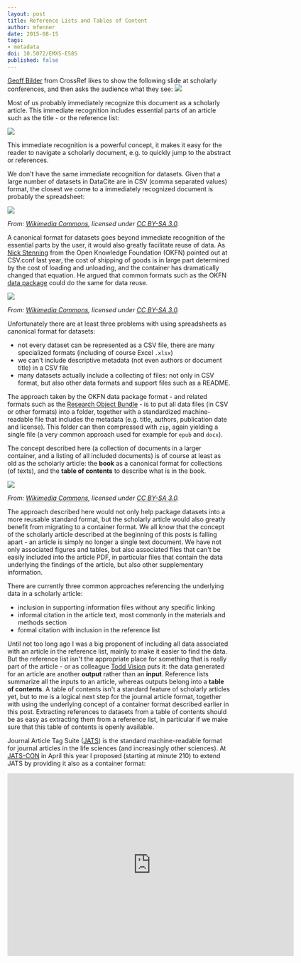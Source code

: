 ```yaml
---
layout: post
title: Reference Lists and Tables of Content
author: mfenner
date: 2015-08-15
tags:
- metadata
doi: 10.5072/EMXS-ES8S
published: false
---
```

[Geoff Bilder](https://twitter.com/gbilder) from CrossRef likes to show the following slide at scholarly conferences, and then asks the audience what they see:
![](/images/2015/08/article-1.png)

Most of us probably immediately recognize this document as a scholarly article. This immediate recognition includes essential parts of an article such as the title - or the reference list:

![](/images/2015/08/article2-1.png)

This immediate recognition is a powerful concept, it makes it easy for the reader to navigate a scholarly document, e.g. to quickly jump to the abstract or references.

We don't have the same immediate recognition for datasets. Given that a large number of datasets in DataCite are in CSV (comma separated values) format, the closest we come to a immediately recognized document is probably the spreadsheet:

![](https://upload.wikimedia.org/wikipedia/commons/2/23/Spreadsheet_animation.gif)

*From: [Wikimedia Commons](https://commons.wikimedia.org/wiki/File:Spreadsheet_animation.gif), licensed under [CC BY-SA 3.0](http://creativecommons.org/licenses/by-sa/3.0).*

A canonical format for datasets goes beyond immediate recognition of the essential parts by the user, it would also greatly facilitate reuse of data. As [Nick Stenning](https://twitter.com/nickstenning) from the Open Knowledge Foundation (OKFN) pointed out at CSV.conf last year, the cost of shipping of goods is in large part determined by the cost of loading and unloading, and the container has dramatically changed that equation. He argued that common formats such as the OKFN [data package](http://dataprotocols.org/data-packages/) could do the same for data reuse.

![](/images/2015/08/break-bulk-sacks.png)

*From: [Wikimedia Commons](https://commons.wikimedia.org/wiki/File:Hafenarbeiter_bei_der_Verladung_von_Sackgut_-_MS_Rothenstein_NDL,_Port_Sudan_1960.png), licensed under [CC BY-SA 3.0](http://creativecommons.org/licenses/by-sa/3.0).*

Unfortunately there are at least three problems with using spreadsheets as canonical format for datasets:

* not every dataset can be represented as a CSV file, there are many specialized formats (including of course Excel `.xlsx`)
* we can't include descriptive metadata (not even authors or document title) in a CSV file
* many datasets actually include a collecting of files: not only in CSV format, but also other data formats and support files such as a README.

The approach taken by the OKFN data package format - and related formats such as the [Research Object Bundle](https://researchobject.github.io/specifications/bundle/) - is to put all data files (in CSV or other formats) into a folder, together with a standardized machine-readable file that includes the metadata (e.g. title, authors, publication date and license). This folder can then compressed with `zip`, again yielding a single file (a very common approach used for example for `epub` and `docx`).

The concept described here (a collection of documents in a larger container, and a listing of all included documents) is of course at least as old as the scholarly article: the **book** as a canonical format for collections (of texts), and the **table of contents** to describe what is in the book.

![](https://upload.wikimedia.org/wikipedia/commons/b/b7/Table_of_Contents_PANARCHIE_published_in_1860.JPG)

*From: [Wikimedia Commons](https://commons.wikimedia.org/wiki/File:Table_of_Contents_PANARCHIE_published_in_1860.JPG), licensed under [CC BY-SA 3.0](http://creativecommons.org/licenses/by-sa/3.0).*

The approach described here would not only help package datasets into a more reusable standard format, but the scholarly article would also greatly benefit from migrating to a container format. We all know that the concept of the scholarly article described at the beginning of this posts is falling apart - an article is simply no longer a single text document. We have not only associated figures and tables, but also associated files that can't be easily included into the article PDF, in particular files that contain the data underlying the findings of the article, but also other supplementary information.

There are currently three common approaches referencing the underlying data in a scholarly article:

* inclusion in supporting information files without any specific linking
* informal citation in the article text, most commonly in the materials and methods section
* formal citation with inclusion in the reference list

Until not too long ago I was a big proponent of including all data associated with an article in the reference list, mainly to make it easier to find the data. But the reference list isn't the appropriate place for something that is really part of the article - or as colleague [Todd Vision](http://bio.unc.edu/people/faculty/vision/) puts it: the data generated for an article are another **output** rather than an **input**. Reference lists summarize all the inputs to an article, whereas outputs belong into a **table of contents**. A table of contents isn't a standard feature of scholarly articles yet, but to me is a logical next step for the journal article format, together with using the underlying concept of a container format described earlier in this post. Extracting references to datasets from a table of contents should be as easy as extracting them from a reference list, in particular if we make sure that this table of contents is openly available.

Journal Article Tag Suite ([JATS](http://jats.nlm.nih.gov/)) is the standard machine-readable format for journal articles in the life sciences (and increasingly other sciences). At [JATS-CON](http://jats.nlm.nih.gov/jats-con/) in April this year I proposed (starting at minute 210) to extend JATS by providing it also as a container format:

<iframe src="http://videocast.nih.gov/embed.asp?file=18962&w=640&h=360" width="645" height="411" frameborder="0">browser does not support iframe</iframe>
